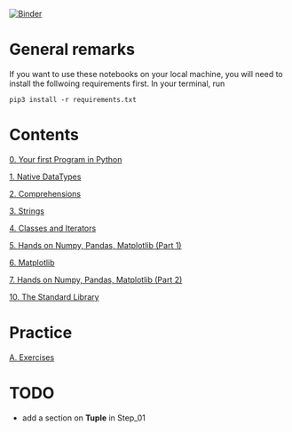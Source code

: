 [![Binder](https://mybinder.org/badge_logo.svg)](https://mybinder.org/v2/gh/ratnania/UM6P-MHACS-EX-2020/tree/master/M3/codes/master)

# General remarks

If you want to use these notebooks on your local machine, you will need to install the follwoing requirements first. In your terminal, run

```shell
pip3 install -r requirements.txt 
```

# Contents

[0. Your first Program in Python](https://nbviewer.jupyter.org/github/ratnania/UM6P-MHACS-EX-2020/blob/master/M3/codes/Step_00.ipynb)

[1. Native DataTypes](https://nbviewer.jupyter.org/github/ratnania/UM6P-MHACS-EX-2020/blob/master/M3/codes/Step_01.ipynb)

[2. Comprehensions](https://nbviewer.jupyter.org/github/ratnania/UM6P-MHACS-EX-2020/blob/master/M3/codes/Step_02.ipynb)

[3. Strings](https://nbviewer.jupyter.org/github/ratnania/UM6P-MHACS-EX-2020/blob/master/M3/codes/Step_03.ipynb)

[4. Classes and Iterators](https://nbviewer.jupyter.org/github/ratnania/UM6P-MHACS-EX-2020/blob/master/M3/codes/Step_04.ipynb)

[5. Hands on Numpy, Pandas, Matplotlib (Part 1)](https://nbviewer.jupyter.org/github/ratnania/UM6P-MHACS-EX-2020/blob/master/M3/codes/Step_05.ipynb)

[6. Matplotlib](https://nbviewer.jupyter.org/github/ratnania/UM6P-MHACS-EX-2020/blob/master/M3/codes/Step_06.ipynb)

[7. Hands on Numpy, Pandas, Matplotlib (Part 2)](https://nbviewer.jupyter.org/github/ratnania/UM6P-MHACS-EX-2020/blob/master/M3/codes/Step_07.ipynb)

[10. The Standard Library](https://nbviewer.jupyter.org/github/ratnania/UM6P-MHACS-EX-2020/blob/master/M3/codes/Step_10.ipynb)


# Practice

[A. Exercises](https://nbviewer.jupyter.org/github/ratnania/UM6P-MHACS-EX-2020/blob/master/M3/codes/Exercises.ipynb)

# TODO

* add a section on **Tuple** in Step_01

